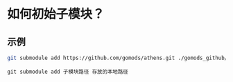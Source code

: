 # 如何初始子模块？

## 示例

```bash
git submodule add https://github.com/gomods/athens.git ./gomods_github/athens
```

`git submodule add 子模块路径 存放的本地路径`
